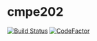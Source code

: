 # cmpe202


[![Build Status](https://travis-ci.com/karthikramasamy/cmpe202.svg?branch=master)](https://travis-ci.com/karthikramasamy/cmpe202) [![CodeFactor](https://www.codefactor.io/repository/github/karthikramasamy/cmpe202/badge)](https://www.codefactor.io/repository/github/karthikramasamy/cmpe202)

